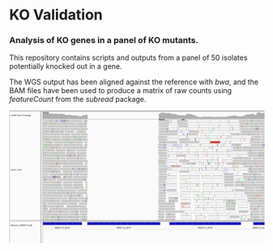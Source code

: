 # KO Validation

### Analysis of KO genes in a panel of KO mutants.

This repository contains scripts and outputs from a panel of 50 isolates potentially knocked out in a gene.

The WGS output has been aligned against the reference with _bwa_, and the BAM files have been used to produce a matrix of raw counts using _featureCount_ from the _subread_ package.

![Example screenshots](screenshots/strain37_confirmed.png)
